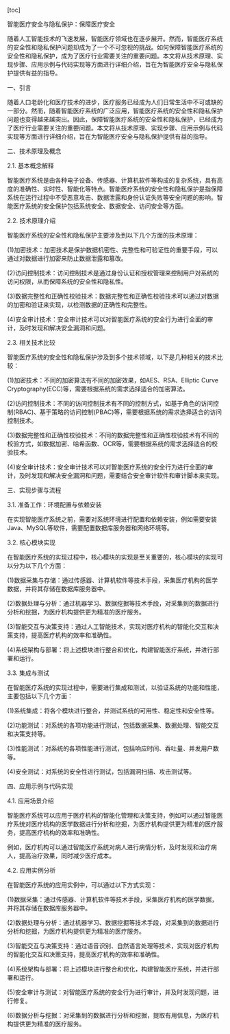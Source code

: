 
[toc]                    
                
                
智能医疗安全与隐私保护：保障医疗安全

随着人工智能技术的飞速发展，智能医疗领域也在逐步展开。然而，智能医疗系统的安全性和隐私保护问题却成为了一个不可忽视的挑战。如何保障智能医疗系统的安全性和隐私保护，成为了医疗行业需要关注的重要问题。本文将从技术原理、实现步骤、应用示例与代码实现等方面进行详细介绍，旨在为智能医疗安全与隐私保护提供有益的指导。

一、引言

随着人口老龄化和医疗技术的进步，医疗服务已经成为人们日常生活中不可或缺的一部分。然而，随着智能医疗系统的广泛应用，智能医疗系统的安全性和隐私保护问题也变得越来越突出。因此，保障智能医疗系统的安全性和隐私保护，已经成为了医疗行业需要关注的重要问题。本文将从技术原理、实现步骤、应用示例与代码实现等方面进行详细介绍，旨在为智能医疗安全与隐私保护提供有益的指导。

二、技术原理及概念

2.1. 基本概念解释

智能医疗系统是由各种电子设备、传感器、计算机软件等构成的复杂系统，具有高度的准确性、实时性、智能化等特点。智能医疗系统的安全性和隐私保护是指保障系统在运行过程中不受恶意攻击、数据泄露和身份认证失败等安全问题的影响。智能医疗系统的安全保护包括系统安全、数据安全、访问安全等方面。

2.2. 技术原理介绍

智能医疗系统的安全性和隐私保护主要涉及到以下几个方面的技术原理：

(1)加密技术：加密技术是保护数据机密性、完整性和可验证性的重要手段，可以通过对数据进行加密来防止数据泄露和篡改。

(2)访问控制技术：访问控制技术是通过身份认证和授权管理来控制用户对系统的访问权限，从而保障系统的安全性和隐私性。

(3)数据完整性和正确性校验技术：数据完整性和正确性校验技术可以通过对数据的加密和验证来实现，以检测数据的正确性和完整性。

(4)安全审计技术：安全审计技术可以对智能医疗系统的安全行为进行全面的审计，及时发现和解决安全漏洞和问题。

2.3. 相关技术比较

智能医疗系统的安全性和隐私保护涉及到多个技术领域，以下是几种相关的技术比较：

(1)加密技术：不同的加密算法有不同的加密效果，如AES、RSA、Elliptic Curve Cryptography(ECC)等，需要根据系统的需求选择适合的加密算法。

(2)访问控制技术：不同的访问控制技术有不同的控制方式，如基于角色的访问控制(RBAC)、基于策略的访问控制(PBAC)等，需要根据系统的需求选择适合的访问控制技术。

(3)数据完整性和正确性校验技术：不同的数据完整性和正确性校验技术有不同的校验方式，如数据加密、哈希函数、OCR等，需要根据系统的需求选择适合的校验技术。

(4)安全审计技术：安全审计技术可以对智能医疗系统的安全行为进行全面的审计，及时发现和解决安全漏洞和问题，需要结合安全审计软件和审计脚本来实现。

三、实现步骤与流程

3.1. 准备工作：环境配置与依赖安装

在实现智能医疗系统之前，需要对系统环境进行配置和依赖安装，例如需要安装Java、MySQL等软件，需要配置数据库服务器和网络环境等。

3.2. 核心模块实现

在智能医疗系统的实现过程中，核心模块的实现是至关重要的，核心模块的实现可以分为以下几个方面：

(1)数据采集与存储：通过传感器、计算机软件等技术手段，采集医疗机构的医学数据，并将其存储在数据库服务器中。

(2)数据处理与分析：通过机器学习、数据挖掘等技术手段，对采集到的数据进行分析和挖掘，为医疗机构提供更为精准的医疗服务。

(3)智能交互与决策支持：通过人工智能技术，实现对医疗机构的智能化交互和决策支持，提高医疗机构的效率和准确性。

(4)系统架构与部署：将上述模块进行整合和优化，构建智能医疗系统，并进行部署和运行。

3.3. 集成与测试

在智能医疗系统的实现过程中，需要进行集成和测试，以验证系统的功能和性能，主要包括以下几个方面：

(1)系统集成：将各个模块进行整合，并测试系统的可用性、稳定性和安全性等。

(2)功能测试：对系统的各项功能进行测试，包括数据采集、数据处理、智能交互和决策支持等。

(3)性能测试：对系统的各项性能进行测试，包括响应时间、吞吐量、并发用户数等。

(4)安全测试：对系统的安全性进行测试，包括漏洞扫描、攻击测试等。

四、应用示例与代码实现

4.1. 应用场景介绍

智能医疗系统可以应用于医疗机构的智能化管理和决策支持，例如可以通过智能医疗系统对医疗机构的医学数据进行分析和挖掘，为医疗机构提供更为精准的医疗服务，提高医疗机构的效率和准确性。

例如，医疗机构可以通过智能医疗系统对病人进行病情分析，及时发现和治疗病人，提高治疗效果，同时减少医疗成本。

4.2. 应用实例分析

在智能医疗系统的应用实例中，可以通过以下方式实现：

(1)数据采集：通过传感器、计算机软件等技术手段，采集医疗机构的医学数据，并将其存储在数据库服务器中。

(2)数据处理与分析：通过机器学习、数据挖掘等技术手段，对采集到的数据进行分析和挖掘，为医疗机构提供更为精准的医疗服务。

(3)智能交互与决策支持：通过语音识别、自然语言处理等技术，实现对医疗机构的智能化交互和决策支持，提高医疗机构的效率和准确性。

(4)系统架构与部署：将上述模块进行整合和优化，构建智能医疗系统，并进行部署和运行。

(5)安全审计与测试：对智能医疗系统的安全行为进行审计，并及时发现问题，进行修复。

(6)数据分析与挖掘：对采集到的数据进行分析和挖掘，提取有用信息，为医疗机构提供更为精准的医疗服务。

